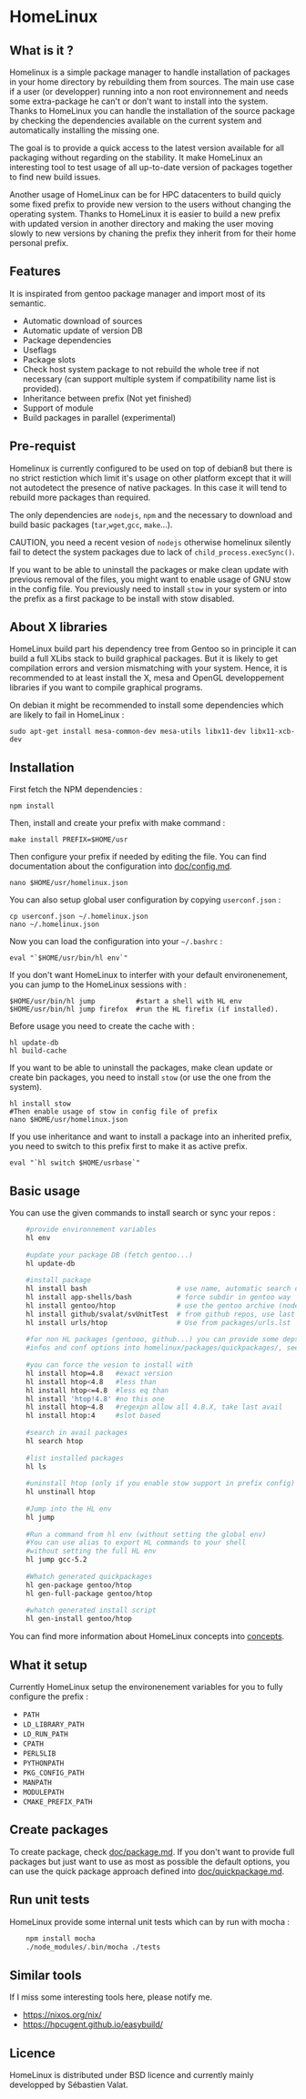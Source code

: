 HomeLinux
=========


What is it ?
------------

Homelinux is a simple package manager to handle installation of packages in your home directory by rebuilding them from sources.
The main use case if a user (or developper) running into a non root environnement and needs some extra-package he can't or don't want
to install into the system. Thanks to HomeLinux you can handle the installation of the source package by checking the dependencies
available on the current system and automatically installing the missing one.

The goal is to provide a quick access to the latest version available for all packaging without regarding on the stability.
It make HomeLinux an interesting tool to test usage of all up-to-date version of packages together to find new build issues.

Another usage of HomeLinux can be for HPC datacenters to build quicly some fixed prefix to provide new version to the users without
changing the operating system. Thanks to HomeLinux it is easier to build a new prefix with updated version in another directory
and making the user moving slowly to new versions by chaning the prefix they inherit from for their home personal prefix.

Features
--------

It is inspirated from gentoo package manager and import most of its semantic.

 * Automatic download of sources
 * Automatic update of version DB
 * Package dependencies
 * Useflags
 * Package slots
 * Check host system package to not rebuild the whole tree if not necessary
 (can support multiple system if compatibility name list is provided).
 * Inheritance between prefix (Not yet finished)
 * Support of module
 * Build packages in parallel (experimental)

Pre-requist
-----------

Homelinux is currently configured to be used on top of debian8 but there is no strict restiction which limit it's usage on other
platform except that it will not autodetect the presence of native packages. In this case it will tend to rebuild more packages
than required.

The only dependencies are `nodejs`, `npm` and the necessary to download and build basic packages (`tar`,`wget`,`gcc`, `make`...).

CAUTION, you need a recent vesion of `nodejs` otherwise homelinux silently fail to detect the
system packages due to lack of `child_process.execSync()`.

If you want to be able to uninstall the packages or make clean update with previous removal of the files, you might want to enable
usage of GNU stow in the config file. You previously need to install `stow` in your system or into the prefix as a first package to
be install with stow disabled.

About X libraries
-----------------

HomeLinux build part his dependency tree from Gentoo so in principle it can build a full
XLibs stack to build graphical packages. But it is likely to get compilation errors and
version mismatching with your system. Hence, it is recommended to at least install
the X, mesa and OpenGL developpement libraries if you want to compile graphical
programs.

On debian it might be recommended to install some dependencies which are likely to fail
in HomeLinux :

	sudo apt-get install mesa-common-dev mesa-utils libx11-dev libx11-xcb-dev

Installation
------------

First fetch the NPM dependencies :

	npm install

Then, install and create your prefix with make command :

	make install PREFIX=$HOME/usr

Then configure your prefix if needed by editing the file. You can find documentation about the 
configuration into [doc/config.md](doc/config.md).

	nano $HOME/usr/homelinux.json

You can also setup global user configuration by copying `userconf.json` :

	cp userconf.json ~/.homelinux.json
	nano ~/.homelinux.json

Now you can load the configuration into your `~/.bashrc` :

	eval "`$HOME/usr/bin/hl env`"

If you don't want HomeLinux to interfer with your default environenement, you can
jump to the HomeLinux sessions with :

	$HOME/usr/bin/hl jump          #start a shell with HL env
	$HOME/usr/bin/hl jump firefox  #run the HL firefix (if installed).

Before usage you need to create the cache with :

	hl update-db
	hl build-cache

If you want to be able to uninstall the packages, make clean update or create bin packages,
you need to install `stow` (or use the one from the system).

	hl install stow
	#Then enable usage of stow in config file of prefix
	nano $HOME/usr/homelinux.json

If you use inheritance and want to install a package into an inherited prefix, you need to switch
to this prefix first to make it as active prefix.

	eval "`hl switch $HOME/usrbase`"

Basic usage
-----------

You can use the given commands to install search or sync your repos :

```sh
	#provide environnement variables
	hl env
	
	#update your package DB (fetch gentoo...)
	hl update-db
	
	#install package
	hl install bash                      # use name, automatic search db
	hl install app-shells/bash           # force subdir in gentoo way
	hl install gentoo/htop               # use the gentoo archive (nodeps)
	hl install github/svalat/svUnitTest  # from github repos, use last release
	hl install urls/htop                 # Use from packages/urls.lst
	
	#for non HL packages (gentooo, github...) you can provide some deps
	#infos and conf options into homelinux/packages/quickpackages/, see examples.
	
	#you can force the vesion to install with
	hl install htop=4.8   #exact version
	hl install htop<4.8   #less than
	hl install htop<=4.8  #less eq than
	hl install 'htop!4.8' #no this one
	hl install htop~4.8   #regexpn allow all 4.8.X, take last avail
	hl install htop:4     #slot based
	
	#search in avail packages
	hl search htop
	
	#list installed packages
	hl ls
	
	#uninstall htop (only if you enable stow support in prefix config)
	hl unstinall htop
	
	#Jump into the HL env
	hl jump
	
	#Run a command from hl env (without setting the global env)
	#You can use alias to export HL commands to your shell
	#without setting the full HL env
	hl jump gcc-5.2
	
	#Whatch generated quickpackages
	hl gen-package gentoo/htop
	hl gen-full-package gentoo/htop
	
	#whatch generated install script
	hl gen-install gentoo/htop
```

You can find more information about HomeLinux concepts into [concepts](doc/concepts.md).

What it setup
-------------

Currently HomeLinux setup the environenement variables for you to fully configure the prefix : 

 * `PATH`
 * `LD_LIBRARY_PATH`
 * `LD_RUN_PATH`
 * `CPATH`
 * `PERL5LIB`
 * `PYTHONPATH`
 * `PKG_CONFIG_PATH`
 * `MANPATH`
 * `MODULEPATH`
 * `CMAKE_PREFIX_PATH`

Create packages
---------------

To create package, check [doc/package.md](doc/package.md). If you don't want to provide full packages but just want to use
as most as possible the default options, you can use the quick package approach defined into [doc/quickpackage.md](doc/quickpackage.md).

Run unit tests
--------------

HomeLinux provide some internal unit tests which can by run with mocha :

```sh
	npm install mocha
	./node_modules/.bin/mocha ./tests
```

Similar tools
-------------

If I miss some interesting tools here, please notify me.

 * https://nixos.org/nix/
 * https://hpcugent.github.io/easybuild/

Licence
-------

HomeLinux is distributed under BSD licence and currently mainly developped by
Sébastien Valat.
